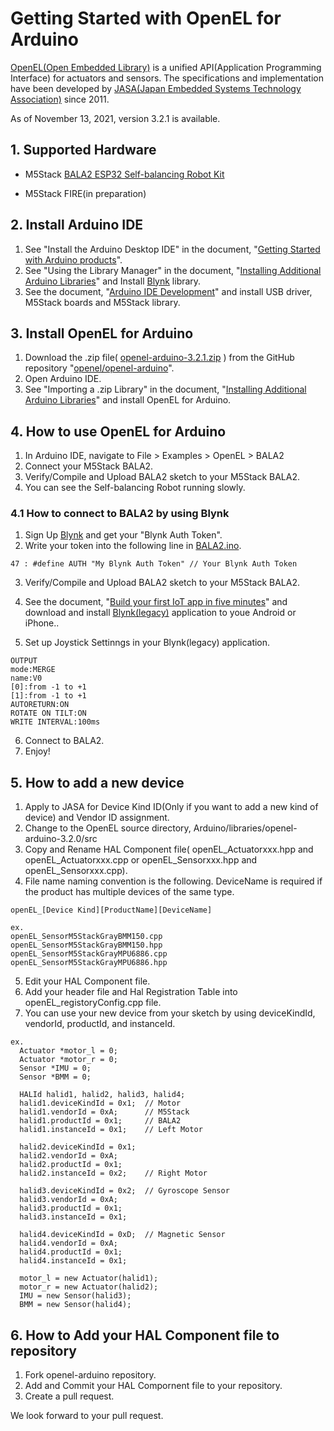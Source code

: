 # Getting Started with OpenEL for Arduino

[OpenEL(Open Embedded Library)](https://openel.github.io/) is a unified API(Application Programming Interface) for actuators and sensors. The specifications and implementation have been developed by [JASA(Japan Embedded Systems Technology Association)](https://www.jasa.or.jp/data/english/) since 2011.

As of November 13, 2021, version 3.2.1 is available.

## 1. Supported Hardware
- M5Stack [BALA2 ESP32 Self-balancing Robot Kit](https://shop.m5stack.com/products/bala2-esp32-self-balancing-robot-kit)

- M5Stack FIRE(in preparation)

## 2. Install Arduino IDE

1. See "Install the Arduino Desktop IDE" in the document, "[Getting Started with Arduino products](https://www.arduino.cc/en/Guide)".
2. See "Using the Library Manager" in the document, "[Installing Additional Arduino Libraries](https://www.arduino.cc/en/Guide/Libraries)" and Install [Blynk](https://blynk.io/) library.
3. See the document, "[Arduino IDE Development](https://docs.m5stack.com/en/arduino/arduino_development)" and install USB driver, M5Stack boards and M5Stack library.

## 3. Install OpenEL for Arduino

1. Download the .zip file( [openel-arduino-3.2.1.zip](https://github.com/openel/openel-arduino/releases/tag/v3.2.1) ) from the GitHub repository "[openel/openel-arduino](https://github.com/openel/openel-arduino)".
2. Open Arduino IDE.
3. See "Importing a .zip Library" in the document, "[Installing Additional Arduino Libraries](https://www.arduino.cc/en/Guide/Libraries)" and install OpenEL for Arduino.

## 4. How to use OpenEL for Arduino

1. In Arduino IDE, navigate to File > Examples > OpenEL > BALA2
2. Connect your M5Stack BALA2.
3. Verify/Compile and Upload BALA2 sketch to your M5Stack BALA2.
4. You can see the Self-balancing Robot running slowly.

### 4.1 How to connect to BALA2 by using Blynk

1. Sign Up [Blynk](https://blynk.cloud/dashboard/register) and get your "Blynk Auth Token".
2. Write your token into the following line in [BALA2.ino](https://github.com/openel/openel-arduino/blob/v3.2.0/examples/BALA2/BALA2.ino).
```
47 : #define AUTH "My Blynk Auth Token" // Your Blynk Auth Token
```
3. Verify/Compile and Upload BALA2 sketch to your M5Stack BALA2.
4. See the document, "[Build your first IoT app in five minutes](https://blynk.io/en/getting-started)" and download and install [Blynk(legacy)](https://play.google.com/store/apps/details?id=cc.blynk) application to youe Android or iPhone..

5. Set up Joystick Settinngs in your Blynk(legacy) application.
```
OUTPUT
mode:MERGE
name:V0
[0]:from -1 to +1
[1]:from -1 to +1
AUTORETURN:ON
ROTATE ON TILT:ON
WRITE INTERVAL:100ms
```
6. Connect to BALA2.
7. Enjoy!

## 5. How to add a new device

1. Apply to JASA for Device Kind ID(Only if you want to add a new kind of device) and Vendor ID assignment.
2. Change to the OpenEL source directory, Arduino/libraries/openel-arduino-3.2.0/src
3. Copy and Rename HAL Component file( openEL_Actuatorxxx.hpp and openEL_Actuatorxxx.cpp or openEL_Sensorxxx.hpp and openEL_Sensorxxx.cpp).
4. File name naming convention is the following. DeviceName is required if the product has multiple devices of the same type.

```
openEL_[Device Kind][ProductName][DeviceName]

ex.
openEL_SensorM5StackGrayBMM150.cpp
openEL_SensorM5StackGrayBMM150.hpp
openEL_SensorM5StackGrayMPU6886.cpp
openEL_SensorM5StackGrayMPU6886.hpp
```

5. Edit your HAL Component file.
6. Add your header file and Hal Registration Table into openEL_registoryConfig.cpp file.
7. You can use your new device from your sketch by using deviceKindId, vendorId, productId, and instanceId.

```
ex.
  Actuator *motor_l = 0;
  Actuator *motor_r = 0;
  Sensor *IMU = 0;
  Sensor *BMM = 0;

  HALId halid1, halid2, halid3, halid4;
  halid1.deviceKindId = 0x1;  // Motor
  halid1.vendorId = 0xA;      // M5Stack
  halid1.productId = 0x1;     // BALA2
  halid1.instanceId = 0x1;    // Left Motor

  halid2.deviceKindId = 0x1;
  halid2.vendorId = 0xA;
  halid2.productId = 0x1;
  halid2.instanceId = 0x2;    // Right Motor

  halid3.deviceKindId = 0x2;  // Gyroscope Sensor
  halid3.vendorId = 0xA;
  halid3.productId = 0x1;
  halid3.instanceId = 0x1;

  halid4.deviceKindId = 0xD;  // Magnetic Sensor
  halid4.vendorId = 0xA;
  halid4.productId = 0x1;
  halid4.instanceId = 0x1;

  motor_l = new Actuator(halid1);
  motor_r = new Actuator(halid2);
  IMU = new Sensor(halid3);
  BMM = new Sensor(halid4);
```

## 6. How to Add your HAL Component file to repository
1. Fork openel-arduino repository.
2. Add and Commit your HAL Compornent file to your repository.
3. Create a pull request.

We look forward to your pull request.
